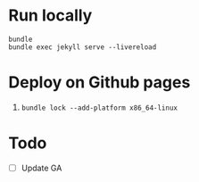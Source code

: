 # Run locally

```
bundle
bundle exec jekyll serve --livereload
```

# Deploy on Github pages

1. `bundle lock --add-platform x86_64-linux`

# Todo

- [ ] Update GA